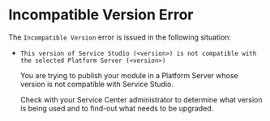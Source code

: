# Incompatible Version Error

The `Incompatible Version` error is issued in the following situation:

* `This version of Service Studio (<version>) is not compatible with the selected Platform Server (<version>)`
  
    You are trying to publish your module in a Platform Server whose version is not compatible with Service Studio.

    Check with your Service Center administrator to determine what version is being used and to find-out what needs to be upgraded.

